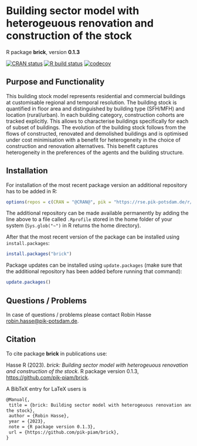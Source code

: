 # Building sector model with heterogeuous renovation and construction of the stock

R package **brick**, version **0.1.3**

[![CRAN status](https://www.r-pkg.org/badges/version/brick)](https://cran.r-project.org/package=brick)  [![R build status](https://github.com/pik-piam/brick/workflows/check/badge.svg)](https://github.com/pik-piam/brick/actions) [![codecov](https://codecov.io/gh/pik-piam/brick/branch/master/graph/badge.svg)](https://app.codecov.io/gh/pik-piam/brick) 

## Purpose and Functionality

This building stock model represents residential and commercial
    buildings at customisable regional and temporal resolution. The building
    stock is quantified in floor area and distinguished by building type 
    (SFH/MFH) and location (rural/urban). In each building category,
    construction cohorts are tracked explicitly. This allows to characterise
    buildings specifically for each of subset of buildings. The evolution of the
    building stock follows from the flows of constructed, renovated and
    demolished buildings and is optimised under cost minimisation with a benefit
    for heterogeneity in the choice of construction and renovation alternatives.
    This benefit captures heterogeneity in the preferences of the agents and
    the building structure.


## Installation

For installation of the most recent package version an additional repository has to be added in R:

```r
options(repos = c(CRAN = "@CRAN@", pik = "https://rse.pik-potsdam.de/r/packages"))
```
The additional repository can be made available permanently by adding the line above to a file called `.Rprofile` stored in the home folder of your system (`Sys.glob("~")` in R returns the home directory).

After that the most recent version of the package can be installed using `install.packages`:

```r 
install.packages("brick")
```

Package updates can be installed using `update.packages` (make sure that the additional repository has been added before running that command):

```r 
update.packages()
```

## Questions / Problems

In case of questions / problems please contact Robin Hasse <robin.hasse@pik-potsdam.de>.

## Citation

To cite package **brick** in publications use:

Hasse R (2023). _brick: Building sector model with heterogeuous renovation and construction of the stock_. R package version 0.1.3, <https://github.com/pik-piam/brick>.

A BibTeX entry for LaTeX users is

 ```latex
@Manual{,
  title = {brick: Building sector model with heterogeuous renovation and construction of
the stock},
  author = {Robin Hasse},
  year = {2023},
  note = {R package version 0.1.3},
  url = {https://github.com/pik-piam/brick},
}
```
